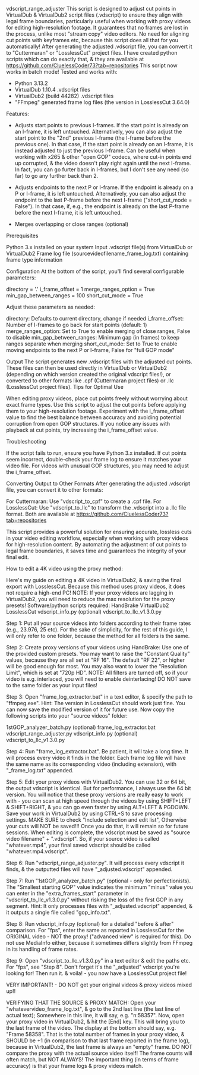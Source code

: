 vdscript_range_adjuster
This script is designed to adjust cut points in VirtualDub & VirtualDub2 script files (.vdscript) to ensure they align with legal frame boundaries, particularly useful when working with proxy videos for editing high-resolution footage. It guarantees that no frames are lost in the process, unlike most "stream copy" video editors. No need for aligning cut points with keyframes etc, because this script does all that for you automatically! After generating the adjusted .vdscript file, you can convert it to "Cuttermaran" or "LosslessCut" project files. I have created python scripts which can do exactly that, & they are available at https://github.com/CluelessCoder73?tab=repositories
This script now works in batch mode!
Tested and works with:
- Python 3.13.2
- VirtualDub 1.10.4 .vdscript files
- VirtualDub2 (build 44282) .vdscript files
- "FFmpeg" generated frame log files (the version in LosslessCut 3.64.0)

Features:

- Adjusts start points to previous I-frames. If the start point is already on an I-frame, it is left untouched. 
Alternatively, you can also adjust the start point to the "2nd" previous I-frame (the I-frame before the previous one). In that case, if the start point is already on an I-frame, it is instead adjusted to just the previous I-frame. Can be useful when working with x265 & other "open GOP" codecs, where cut-in points end up corrupted, & the video doesn't play right again until the next I-frame.
In fact, you can go furter back in I-frames, but I don't see any need (so far) to go any further back than 2.

- Adjusts endpoints to the next P or I-frame. If the endpoint is already on a P or I-frame, it is left untouched.
Alternatively, you can also adjust the endpoint to the last P-frame before the next I-frame ("short_cut_mode = False"). In that case, if, e.g., the endpoint is already on the last P-frame before the next I-frame, it is left untouched.
    
- Merges overlapping or close ranges (optional)

Prerequisites

Python 3.x installed on your system
Input .vdscript file(s) from VirtualDub or VirtualDub2
Frame log file (sourcevideofilename_frame_log.txt) containing frame type information

Configuration
At the bottom of the script, you'll find several configurable parameters:

directory = '.'
i_frame_offset = 1
merge_ranges_option = True
min_gap_between_ranges = 100
short_cut_mode = True

Adjust these parameters as needed:

directory: Defaults to current directory, change if needed
i_frame_offset: Number of I-frames to go back for start points (default: 1)
merge_ranges_option: Set to True to enable merging of close ranges, False to disable
min_gap_between_ranges: Minimum gap (in frames) to keep ranges separate when merging
short_cut_mode: Set to True to enable moving endpoints to the next P or I-frame, False for "full GOP mode"

Output
The script generates new .vdscript files with the adjusted cut points. These files can then be used directly in VirtualDub or VirtualDub2 (depending on which version created the original vdscript files!), or converted to other formats like .cpf (Cuttermaran project files) or .llc (LosslessCut project files).
Tips for Optimal Use

When editing proxy videos, place cut points freely without worrying about exact frame types.
Use this script to adjust the cut points before applying them to your high-resolution footage.
Experiment with the i_frame_offset value to find the best balance between accuracy and avoiding potential corruption from open GOP structures.
If you notice any issues with playback at cut points, try increasing the i_frame_offset value.

Troubleshooting

If the script fails to run, ensure you have Python 3.x installed.
If cut points seem incorrect, double-check your frame log to ensure it matches your video file.
For videos with unusual GOP structures, you may need to adjust the i_frame_offset.

Converting Output to Other Formats
After generating the adjusted .vdscript file, you can convert it to other formats:

For Cuttermaran: Use "vdscript_to_cpf" to create a .cpf file.
For LosslessCut: Use "vdscript_to_llc" to transform the .vdscript into a .llc file format.
Both are available at https://github.com/CluelessCoder73?tab=repositories

This script provides a powerful solution for ensuring accurate, lossless cuts in your video editing workflow, especially when working with proxy videos for high-resolution content. By automating the adjustment of cut points to legal frame boundaries, it saves time and guarantees the integrity of your final edit.


How to edit a 4K video using the proxy method:

Here's my guide on editing a 4K video in VirtualDub2, & saving the final export with LosslessCut. Because this method uses proxy videos, it does not require a high-end PC! NOTE: If your proxy videos are lagging in VirtualDub2, you will need to reduce the max resolution for the proxy presets!
Software/python scripts required:
HandBrake
VirtualDub2
LosslessCut
vdscript_info.py (optional)
vdscript_to_llc_v1.3.0.py

Step 1:
Put all your source videos into folders according to their frame rates (e.g., 23.976, 25 etc). For the sake of simplicity, for the rest of this guide, I will only refer to one folder, because the method for all folders is the same.

Step 2:
Create proxy versions of your videos using HandBrake: Use one of the provided custom presets. You may want to raise the "Constant Quality" values, because they are all set at "RF 16". The default "RF 22", or higher will be good enough for most. You may also want to lower the "Resolution Limit", which is set at "720p HD". NOTE: All filters are turned off, so if your video is e.g. interlaced, you will need to enable deinterlacing! DO NOT save to the same folder as your input files!

Step 3:
Open "frame_log_extractor.bat" in a text editor, & specify the path to "ffmpeg.exe". Hint: The version in LosslessCut should work just fine. You can now save the modified version of it for future use. Now copy the following scripts into your "source videos" folder:

1stGOP_analyzer_batch.py (optional)
frame_log_extractor.bat
vdscript_range_adjuster.py
vdscript_info.py (optional)
vdscript_to_llc_v1.3.0.py

Step 4:
Run "frame_log_extractor.bat". Be patient, it will take a long time. It will process every video it finds in the folder. Each frame log file will have the same name as its corresponding video (including extension), with "_frame_log.txt" appended.

Step 5:
Edit your proxy videos with VirtualDub2. You can use 32 or 64 bit, the output vdscript is identical. But for performance, I always use the 64 bit version. You will notice that these proxy versions are really easy to work with - you can scan at high speed through the videos by using SHIFT+LEFT & SHIFT+RIGHT, & you can go even faster by using ALT+LEFT & PGDOWN. Save your work in VirtualDub2 by using CTRL+S to save processing settings. MAKE SURE to check "Include selection and edit list", Otherwise your cuts will NOT be saved!!! Once you do that, it will remain so for future sessions. When editing is complete, the vdscript must be saved as "source video filename" + ".vdscript". So, if your source video is called "whatever.mp4", your final saved vdscript should be called "whatever.mp4.vdscript".

Step 6:
Run "vdscript_range_adjuster.py". It will process every vdscript it finds, & the outputted files will have "_adjusted.vdscript" appended.

Step 7:
Run "1stGOP_analyzer_batch.py" (optional - only for perfectionists). The "Smallest starting GOP" value indicates the minimum "minus" value you can enter in the "extra_frames_start" parameter in "vdscript_to_llc_v1.3.0.py" without risking the loss of the first GOP in any segment. Hint: It only processes files with "_adjusted.vdscript" appended, & it outputs a single file called "gop_info.txt".

Step 8: Run vdscript_info.py (optional) for a detailed "before & after" comparison. For "fps", enter the same as reported in LosslessCut for the ORIGINAL video - NOT the proxy! ("advanced view" is required for this). Do not use MediaInfo either, because it sometimes differs slightly from FFmpeg in its handling of frame rates.

Step 9:
Open "vdscript_to_llc_v1.3.0.py" in a text editor & edit the paths etc. For "fps", see "Step 8". Don't forget it's the "_adjusted" vdscript you're looking for! Then run it. & voila! - you now have a LosslessCut project file!



VERY IMPORTANT! - DO NOT get your original videos & proxy videos mixed up!!

VERIFYING THAT THE SOURCE & PROXY MATCH:
Open your "whatevervideo_frame_log.txt", & go to the 2nd last line (the last line of actual text); Somewhere in this line, it will say, e.g. "n:58357".
Now, open your proxy video in VirtualDub2, & hit the [End] key. This will bring you to the last frame of the video. The display at the bottom should say, e.g. "Frame 58358". That is the total number of frames in your proxy video, & SHOULD be +1 (in comparison to that last frame reported in the frame log), because in VirtualDub2, the last frame is always an "empty" frame.
DO NOT compare the proxy with the actual source video itself! The frame counts will often match, but NOT ALWAYS! The important thing (in terms of frame accuracy) is that your frame logs & proxy videos match.